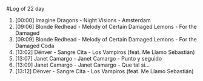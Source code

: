 #Log of 22 day

1. [00:00] Imagine Dragons - Night Visions - Amsterdam
1. [09:06] Blonde Redhead - Melody of Certain Damaged Lemons - For the Damaged
1. [09:09] Blonde Redhead - Melody of Certain Damaged Lemons - For the Damaged Coda
1. [13:02] Dënver - Sangre Cita - Los Vampiros (feat. Me Llamo Sebastián)
1. [13:07] Janet Camargo - Janet Camargo - Punto y seguido
1. [13:09] Janet Camargo - Janet Camargo - Que tal si...
1. [13:12] Dënver - Sangre Cita - Los Vampiros (feat. Me Llamo Sebastián)

